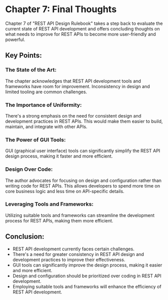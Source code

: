 # Chapter 7: Final Thoughts

Chapter 7 of "REST API Design Rulebook" takes a step back to evaluate the current state of REST API development and offers concluding thoughts on what needs to improve for REST APIs to become more user-friendly and powerful.

## Key Points:

### The State of the Art:

The chapter acknowledges that REST API development tools and frameworks have room for improvement. Inconsistency in design and limited tooling are common challenges.

### The Importance of Uniformity:

There's a strong emphasis on the need for consistent design and development practices in REST APIs. This would make them easier to build, maintain, and integrate with other APIs.

### The Power of GUI Tools:

GUI (graphical user interface) tools can significantly simplify the REST API design process, making it faster and more efficient.

### Design Over Code:

The author advocates for focusing on design and configuration rather than writing code for REST APIs. This allows developers to spend more time on core business logic and less time on API-specific details.

### Leveraging Tools and Frameworks:

Utilizing suitable tools and frameworks can streamline the development process for REST APIs, making them more efficient.

## Conclusion:

- REST API development currently faces certain challenges.
- There's a need for greater consistency in REST API design and development practices to improve their effectiveness.
- GUI tools can significantly improve the design process, making it easier and more efficient.
- Design and configuration should be prioritized over coding in REST API development.
- Employing suitable tools and frameworks will enhance the efficiency of REST API development.
